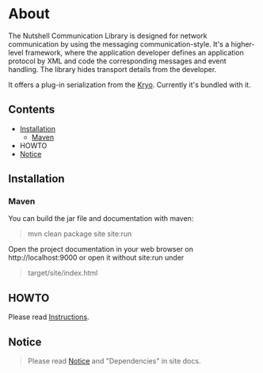 # About

The Nutshell Communication Library is designed for network communication by using the messaging communication-style. It's a higher-level framework, where the application developer defines an application protocol by XML and code the corresponding messages and event handling. The library hides transport details from the developer.

It offers a plug-in serialization from the [Kryo](https://github.com/EsotericSoftware/kryo). Currently it's bundled with it.

## Contents
* [Installation](#installation)
    * [Maven](#maven)
* HOWTO
* [Notice](#notice)

## Installation

### Maven

You can build the jar file and documentation with maven:

> mvn clean package site site:run

Open the project documentation in your web browser on http://localhost:9000 
or open it without site:run under

> target/site/index.html
 
## HOWTO

Please read [Instructions](src/site/markdown/instructions.html).
 
## Notice

> Please read [Notice](Notice.html) and "Dependencies" in site docs.
